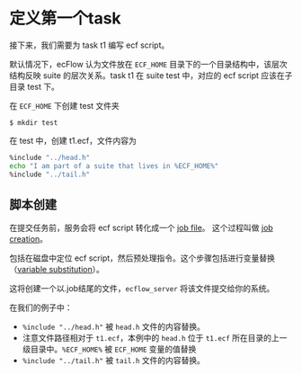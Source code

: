 # 定义第一个task

接下来，我们需要为 task t1 编写 ecf script。

默认情况下，ecFlow 认为文件放在 `ECF_HOME` 目录下的一个目录结构中，该层次结构反映 suite 的层次关系。task t1 在 suite test 中，对应的 ecf script 应该在子目录 test 下。

在 `ECF_HOME` 下创建 test 文件夹

```text
$ mkdir test
```

在 test 中，创建 t1.ecf，文件内容为

```bash
%include "../head.h"
echo "I am part of a suite that lives in %ECF_HOME%"
%include "../tail.h"
```

## 脚本创建

在提交任务前，服务会将 ecf script 转化成一个 [job file](https://software.ecmwf.int/wiki/display/ECFLOW/Glossary#term-job-file)。
这个过程叫做 [job creation](https://software.ecmwf.int/wiki/display/ECFLOW/Glossary#term-job-creation)。

包括在磁盘中定位 ecf script，然后预处理指令。这个步骤包括进行变量替换
（[variable substitution](https://software.ecmwf.int/wiki/display/ECFLOW/Glossary#term-variable-substitution)）。

这将创建一个以.job结尾的文件，`ecflow_server` 将该文件提交给你的系统。

在我们的例子中：

- `%include "../head.h"` 被 `head.h` 文件的内容替换。
- 注意文件路径相对于 `t1.ecf`，本例中的 `head.h` 位于 `t1.ecf` 所在目录的上一级目录中。`%ECF_HOME%` 被 `ECF_HOME` 变量的值替换
- `%include "../tail.h"` 被 `tail.h` 文件的内容替换。
